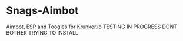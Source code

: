 # Snags-Aimbot
Aimbot, ESP and Toogles for Krunker.io
TESTING IN PROGRESS DONT BOTHER TRYING TO INSTALL
